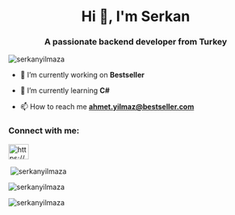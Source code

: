 <h1 align="center">Hi 👋, I'm Serkan</h1>
<h3 align="center">A passionate backend developer from Turkey</h3>

<p align="left"> <img src="https://komarev.com/ghpvc/?username=serkanyilmaza&label=Profile%20views&color=0e75b6&style=flat" alt="serkanyilmaza" /> </p>

- 🔭 I’m currently working on **Bestseller**

- 🌱 I’m currently learning **C#**

- 📫 How to reach me **ahmet.yilmaz@bestseller.com**

<h3 align="left">Connect with me:</h3>
<p align="left">
<a href="https://linkedin.com/in/aserkanyilmaz/" target="blank"><img align="center" src="https://raw.githubusercontent.com/rahuldkjain/github-profile-readme-generator/master/src/images/icons/Social/linked-in-alt.svg" alt="https://www.linkedin.com/in/aserkanyilmaz/" height="30" width="40" /></a>
</p>


<p>&nbsp;<img align="center" src="https://github-readme-stats.vercel.app/api?username=serkanyilmaza&show_icons=true&locale=en" alt="serkanyilmaza" /></p>

<p><img align="center" src="https://github-readme-streak-stats.herokuapp.com/?user=serkanyilmaza&" alt="serkanyilmaza" /></p>

<p><img align="center" src="https://github-readme-stats.vercel.app/api/top-langs?username=serkanyilmaza&show_icons=true&locale=en&layout=compact" alt="serkanyilmaza" /></p>

